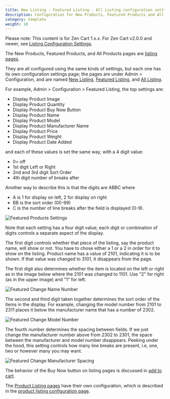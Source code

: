```yaml
---
title: New Listing - Featured Listing - All Listing configuration settings for Zen Cart v1.x.x
description: Configuration for New Products, Featured Products and All Products pages for Zen Cart v1.x.x
category: template 
weight: 10
---
```


Please note: This content is for Zen Cart 1.x.x.  For Zen Cart v2.0.0 and newer, see [Listing Configuration Settings](/user/template/new_featured_all_listing_page_configuration/).

The New Products, Featured Products, and All Products pages 
are [listing pages](/user/storefront_pages/listing_pages/).  

They are all configured using the same kinds of settings, but each one 
has its own configuration settings page; the pages are under Admin > Configuration, and are named
[New Listing](/user/admin_pages/configuration/configuration_newlisting/),
[Featured Listing](/user/admin_pages/configuration/configuration_featuredlisting/), and 
[All Listing](/user/admin_pages/configuration/configuration_alllisting/).

For example, Admin > Configuration > Featured Listing, the top settings are:

- Display Product Image	
- Display Product Quantity	
- Display Product Buy Now Button	
- Display Product Name
- Display Product Model	
- Display Product Manufacturer Name	
- Display Product Price
- Display Product Weight
- Display Product Date Added

and each of these values is set the same way, with a 4 digit value: 

- 0= off
- 1st digit Left or Right
- 2nd and 3rd digit Sort Order
- 4th digit number of breaks after

Another way to describe this is that the digits are ABBC where 

- A is 1 for display on left, 2 for display on right 
- BB is the sort order (00-99)
- C is the number of line breaks after the field is displayed (0-9).

![Featured Products Settings](/images/featured_products_settings.png) 

Note that each setting has a four digit value; each digit or combination of digits controls a separate aspect of the display. 

The first digit controls whether that piece of the listing, say the product name, will show or not. You have to chose either a 1 or a 2 in order for it to show on the listing. Product name has a value of 2101, indicating it is to be shown. If that value was changed to 3101, it disappears from the page. 

The first digit also determines whether the item is located on the left or right as in the image below where the 2101 was changed to 1101. Use "2" for right (as in the upper image) and "1" for left. 

![Featured Change Name Number](/images/featured_product_settings2.png) 

The second and third digit taken together determines the sort order of the items in the display. For example, changing the model number from 2101 to 2311 places it below the manufacturer name that has a number of 2302. 

![Featured Change Model Number](/images/featured_product_settings3.png) 

The fourth number determines the spacing between fields. If we just change the manufacturer number above from 2302 to 2301, the space between the manufacturer and model number disappears. Peeking under the hood, this setting controls how many line breaks are present, i.e, one, two or however many you may want. 

![Featured Change Manufacturer Spacing](/images/featured_product_settings4.png) 

The behavior of the Buy Now button on listing pages is discussed in [add to cart](/user/storefront_pages/add_to_cart/). 

The [Product Listing pages](/user/storefront_pages/product_listing/) have their own configuration, which is described in the [product listing configuration page](/user/template/product_listing_page_configuration/). 

